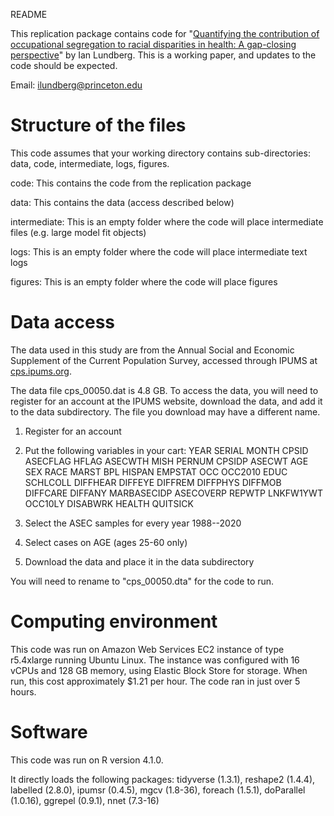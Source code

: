 
README

This replication package contains code for "[Quantifying the contribution of occupational segregation to racial disparities in health: A gap-closing perspective](https://drive.google.com/file/d/1OFYhRVK7CCglXMCfDOelKK2s0hIUWoX7/view?usp=sharing)" by Ian Lundberg. This is a working paper, and updates to the code should be expected.

Email: [ilundberg@princeton.edu](mailto:ilundberg@princeton.edu)

# Structure of the files

This code assumes that your working directory contains sub-directories: data, code, intermediate, logs, figures.

code: This contains the code from the replication package

data: This contains the data (access described below)

intermediate: This is an empty folder where the code will place intermediate files (e.g. large model fit objects)

logs: This is an empty folder where the code will place intermediate text logs

figures: This is an empty folder where the code will place figures

# Data access

The data used in this study are from the Annual Social and Economic Supplement of the Current Population Survey, accessed through IPUMS at [cps.ipums.org](https://cps.ipums.org/cps/).

The data file cps_00050.dat is 4.8 GB. To access the data, you will need to register for an account at the IPUMS website, download the data, and add it to the data subdirectory. The file you download may have a different name.

1. Register for an account
2. Put the following variables in your cart:
YEAR
SERIAL
MONTH
CPSID
ASECFLAG
HFLAG
ASECWTH
MISH
PERNUM
CPSIDP
ASECWT
AGE
SEX
RACE
MARST
BPL
HISPAN
EMPSTAT
OCC
OCC2010
EDUC
SCHLCOLL
DIFFHEAR
DIFFEYE
DIFFREM
DIFFPHYS
DIFFMOB
DIFFCARE
DIFFANY
MARBASECIDP
ASECOVERP
REPWTP
LNKFW1YWT
OCC10LY
DISABWRK
HEALTH
QUITSICK

3. Select the ASEC samples for every year 1988--2020
4. Select cases on AGE (ages 25-60 only)
5. Download the data and place it in the data subdirectory

You will need to rename to "cps_00050.dta" for the code to run.

# Computing environment

This code was run on Amazon Web Services EC2 instance of type r5.4xlarge running Ubuntu Linux. The instance was configured with 16 vCPUs and 128 GB memory, using Elastic Block Store for storage. When run, this cost approximately $1.21 per hour. The code ran in just over 5 hours.

# Software

This code was run on R version 4.1.0.

It directly loads the following packages: tidyverse (1.3.1), reshape2 (1.4.4), labelled (2.8.0), ipumsr (0.4.5), mgcv (1.8-36), foreach (1.5.1), doParallel (1.0.16), ggrepel (0.9.1), nnet (7.3-16)
